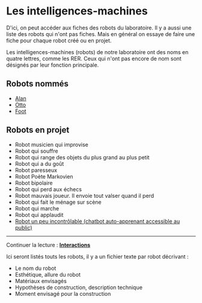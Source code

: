 Les intelligences-machines
==========================

D'ici, on peut accéder aux fiches des robots du laboratoire. Il y a aussi une liste des robots qui n'ont pas fiches. Mais en général on essaye de faire une fiche pour chaque robot créé ou en projet.

Les intelligences-machines (robots) de notre laboratoire ont des noms en quatre lettres, comme les RER. Ceux qui n'ont pas encore de nom sont désignés par leur fonction principale.

Robots nommés
--------------

- [Alan](alan.md)
- [Otto](otto.md)
- [Foot](foot.md)

Robots en projet
----------------

-   Robot musicien qui improvise
-   Robot qui souffre
-   Robot qui range des objets du plus grand au plus petit
-   Robot qui a du goût
-   Robot paresseux
-   Robot Poète Markovien
-   Robot bipolaire
-   Robot qui perd aux échecs
-   Robot mauvais joueur. Il envoie tout valser quand il perd
-   Robot qui fait le ménage sur scène
-   Robot qui marche
-   Robot qui applaudit
-   [Robot un peu incontrôlable (chatbot auto-apprenant accessible au public)](../textes/alan.md)

---

Continuer la lecture : [**Interactions**](interactions.md)

Ici seront listés touts les robots, il y a un fichier texte par robot décrivant :

- Le nom du robot
- Esthétique, allure du robot
- Matériaux envisagés
- Hypothèses de construction, description technique
- Moment envisagé pour la construction
